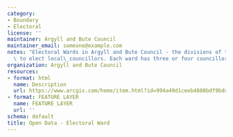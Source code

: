 ```yaml
---
category:
- Boundary
- Electoral
license: ''
maintainer: Argyll and Bute Council
maintainer_email: someone@example.com
notes: "Electoral Wards in Argyll and Bute Council - the divisions of the area used\
  \ to elect local\_councillors. Each ward has three or four councillors."
organization: Argyll and Bute Council
resources:
- format: html
  name: Description
  url: https://www.arcgis.com/home/item.html?id=994a49d1ceeb4808bdf9bddae3a3243c
- format: FEATURE LAYER
  name: FEATURE LAYER
  url: ''
schema: default
title: Open Data - Electoral Ward
---
```

